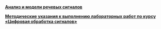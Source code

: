 ﻿[**Анализ и модели речевых сигналов**](https://books.ifmo.ru/book/2720/analiz_i_modeli_rechevyh_signalov:_uchebnoe_posobie..htm)

[**Методические указания к выполнению лабораторных работ по курсу «Цифровая обработка сигналов»**](https://books.ifmo.ru/book/2610/metodicheskie_ukazaniya_k_vypolneniyu_laboratornyh_rabot_po_kursu_)


